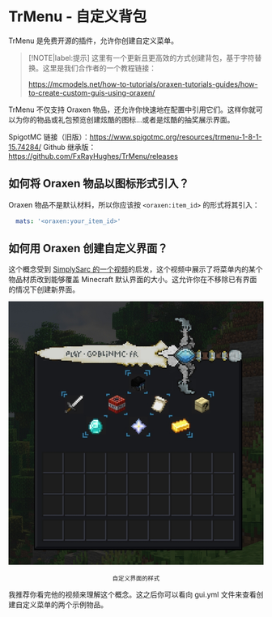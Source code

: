 # TrMenu - 自定义背包
TrMenu 是免费开源的插件，允许你创建自定义菜单。

> [!NOTE|label:提示]
> 这里有一个更新且更高效的方式创建背包，基于字符替换。这里是我们合作者的一个教程链接：
>
> https://mcmodels.net/how-to-tutorials/oraxen-tutorials-guides/how-to-create-custom-guis-using-oraxen/

TrMenu 不仅支持 Oraxen 物品，还允许你快速地在配置中引用它们。这样你就可以为你的物品或礼包预览创建炫酷的图标...或者是炫酷的抽奖展示界面。

SpigotMC 链接（旧版）：https://www.spigotmc.org/resources/trmenu-1-8-1-15.74284/
Github 继承版：https://github.com/FxRayHughes/TrMenu/releases

## 如何将 Oraxen 物品以图标形式引入？

Oraxen 物品不是默认材料，所以你应该按 `<oraxen:item_id>` 的形式将其引入：

```YAML
  mats: '<oraxen:your_item_id>'
```

## 如何用 Oraxen 创建自定义界面？

这个概念受到 [SimplySarc 的一个视频](https://www.youtube.com/watch?v=bv_wYNs5L6M)的启发，这个视频中展示了将菜单内的某个物品材质改到能够覆盖 Minecraft 默认界面的大小。这允许你在不移除已有界面的情况下创建新界面。

<center>

![img](images/image42.png)

<sup>

自定义界面的样式

</sup>

</center>

我推荐你看完他的视频来理解这个概念。这之后你可以看向 gui.yml 文件来查看创建自定义菜单的两个示例物品。